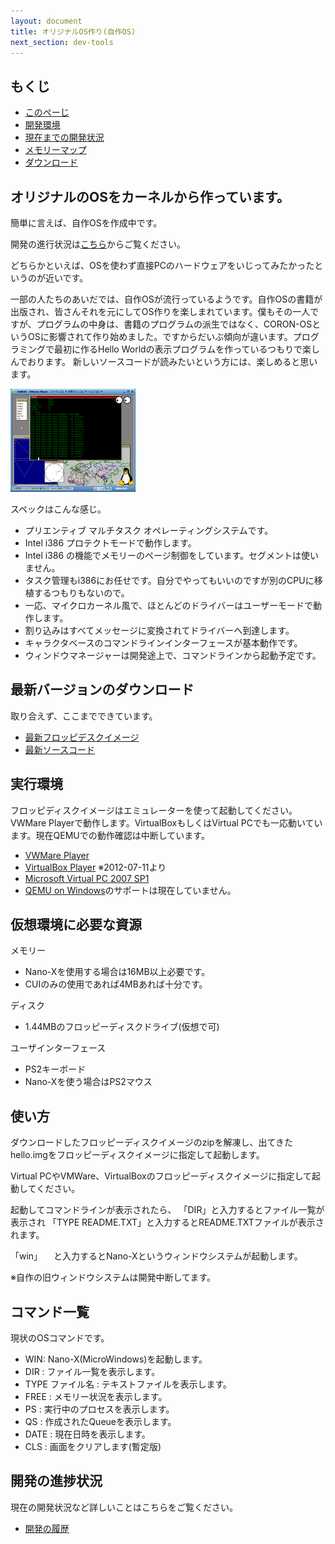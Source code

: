 ```yaml
---
layout: document
title: オリジナルOS作り(自作OS)
next_section: dev-tools
---
```

## もくじ
- [このぺーじ](index.html)
- [開発環境](dev-tools.html)
- [現在までの開発状況](history.html)
- [メモリーマップ](memory-map.html)
- [ダウンロード][disk-image]


## オリジナルのOSをカーネルから作っています。
簡単に言えば、自作OSを作成中です。

開発の進行状況は[こちら](history.html)からご覧ください。

どちらかといえば、OSを使わず直接PCのハードウェアをいじってみたかったというのが近いです。

一部の人たちのあいだでは、自作OSが流行っているようです。自作OSの書籍が出版され、皆さんそれを元にしてOS作りを楽しまれています。僕もその一人ですが、プログラムの中身は、書籍のプログラムの派生ではなく、CORON-OSというOSに影響されて作り始めました。ですからだいぶ傾向が違います。プログラミングで最初に作るHello Worldの表示プログラムを作っているつもりで楽しんでおります。 新しいソースコードが読みたいという方には、楽しめると思います。 

[![Screenshot](img/thumb/helloscreenshot20120823.png)](img/helloscreenshot20120823.png)

スペックはこんな感じ。 

- プリエンティブ マルチタスク オペレーティングシステムです。
- Intel i386 プロテクトモードで動作します。 
- Intel i386 の機能でメモリーのページ制御をしています。セグメントは使いません。 
- タスク管理もi386にお任せです。自分でやってもいいのですが別のCPUに移植するつもりもないので。 
- 一応、マイクロカーネル風で、ほとんどのドライバーはユーザーモードで動作します。 
- 割り込みはすべてメッセージに変換されてドライバーへ到達します。 
- キャラクタベースのコマンドラインインターフェースが基本動作です。 
- ウィンドウマネージャーは開発途上で、コマンドラインから起動予定です。 

## 最新バージョンのダウンロード
取り合えず、ここまでできています。 

- [最新フロッピデスクイメージ][disk-image]
- [最新ソースコード][source-code]

## 実行環境
フロッピディスクイメージはエミュレーターを使って起動してください。VWMare Playerで動作します。VirtualBoxもしくはVirtual PCでも一応動いています。現在QEMUでの動作確認は中断しています。

- [VWMare Player](http://www.vmware.com/jp/products/player/)
- [VirtualBox Player](https://www.virtualbox.org/) ※2012-07-11より
- [Microsoft Virtual PC 2007 SP1](http://www.microsoft.com/downloads/details.aspx?displaylang=ja&FamilyID=28c97d22-6eb8-4a09-a7f7-f6c7a1f000b5)
- [QEMU on Windows](http://www.h7.dion.ne.jp/~qemu-win/index-ja.html)のサポートは現在していません。

## 仮想環境に必要な資源

メモリー

- Nano-Xを使用する場合は16MB以上必要です。
- CUIのみの使用であれば4MBあれば十分です。

ディスク

- 1.44MBのフロッピーディスクドライブ(仮想で可)

ユーザインターフェース

- PS2キーボード
- Nano-Xを使う場合はPS2マウス

## 使い方
ダウンロードしたフロッピーディスクイメージのzipを解凍し、出てきたhello.imgをフロッピーディスクイメージに指定して起動します。

Virtual PCやVMWare、VirtualBoxのフロッピーディスクイメージに指定して起動してください。

起動してコマンドラインが表示されたら、
「DIR」と入力するとファイル一覧が表示され
「TYPE README.TXT」と入力するとREADME.TXTファイルが表示されます。

「win」
　と入力するとNano-Xというウィンドウシステムが起動します。

※自作の旧ウィンドウシステムは開発中断してます。

## コマンド一覧
現状のOSコマンドです。

- WIN: Nano-X(MicroWindows)を起動します。
- DIR : ファイル一覧を表示します。
- TYPE ファイル名 : テキストファイルを表示します。
- FREE : メモリー状況を表示します。
- PS : 実行中のプロセスを表示します。
- QS : 作成されたQueueを表示します。
- DATE : 現在日時を表示します。
- CLS : 画面をクリアします(暫定版)

## 開発の進捗状況
現在の開発状況など詳しいことはこちらをご覧ください。

- [開発の履歴](history.html)


[disk-image]:   /files/helloimg20130129.zip
[source-code]:  https://github.com/koujinogaku/helloos
